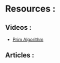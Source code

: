 # Resources :

## Videos :

* [Prim Algorithm](https://www.youtube.com/watch?v=cplfcGZmX7I)

## Articles :